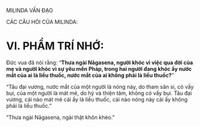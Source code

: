MILINDA VẤN ĐẠO

CÁC CÂU HỎI CỦA MILINDA:

# VI. PHẨM TRÍ NHỚ:

Đức vua đã nói rằng: “**Thưa ngài Nāgasena, người khóc vì việc qua đời của mẹ và người khóc vì sự yêu mến Pháp, trong hai người đang khóc ấy nước mắt của ai là liều thuốc, nước mắt của ai không phải là liều thuốc?**”

“Tâu đại vương, nước mắt của một người là nóng nảy, do tham sân si, có vấy bụi, của một người là mát mẻ, do hỷ và thiện tâm, không có vấy bụi. Tâu đại vương, cái nào mát mẻ cái ấy là liều thuốc, cái nào nóng này cái ấy không phải là liều thuốc.”

“Thưa ngài Nāgasena, ngài thật khôn khéo.”
